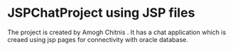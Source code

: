 ﻿# JSPChatProject using JSP files
The project is created by Amogh Chitnis . It has a chat application which is creaed using jsp pages for connectivity with oracle database.
